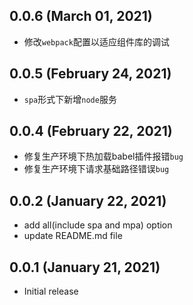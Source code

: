## 0.0.6 (March 01, 2021)

* 修改`webpack`配置以适应组件库的调试

## 0.0.5 (February 24, 2021)

* `spa`形式下新增`node`服务

## 0.0.4 (February 22, 2021)

* 修复生产环境下热加载babel插件报错`bug`
* 修复生产环境下请求基础路径错误`bug`

## 0.0.2 (January 22, 2021)

* add all(include spa and mpa) option
* update README.md file 

## 0.0.1 (January 21, 2021)

* Initial release
